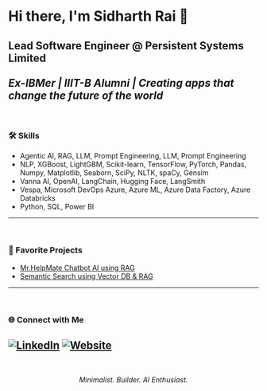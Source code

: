 # Hi there, I'm Sidharth Rai 👋

**Lead Software Engineer @ Persistent Systems Limited**  </br></br>
_Ex-IBMer | IIIT-B Alumni | Creating apps that change the future of the world_
 
---
 
### 🛠️ Skills
- Agentic AI, RAG, LLM, Prompt Engineering, LLM, Prompt Engineering
- NLP, XGBoost, LightGBM, Scikit-learn, TensorFlow, PyTorch, Pandas, Numpy, Matplotlib, Seaborn, SciPy, NLTK, spaCy, Gensim
- Vanna AI, OpenAI, LangChain, Hugging Face, LangSmith
- Vespa, Microsoft DevOps Azure, Azure ML, Azure Data Factory, Azure Databricks
- Python, SQL, Power BI
 
---
 
### 🚀 Favorite Projects
- [Mr.HelpMate Chatbot AI using RAG](https://github.com/isidharthrai/Mr.HelpMate-AI-using-retrieval-augmented-generation-RAG-)
- [Semantic Search using Vector DB & RAG](https://github.com/isidharthrai/Semantic-Spotter-Project)
 
---
 
### 🌐 Connect with Me
[![LinkedIn](https://img.shields.io/badge/-LinkedIn-blue?logo=linkedin&style=flat-square)](https://www.linkedin.com/in/isidharthrai/)
[![Website](https://img.shields.io/badge/-Portfolio-222?logo=google-chrome&style=flat-square)](https://www.sidharthrai.com/)
 
---
 
<p align="center"><em>Minimalist. Builder. AI Enthusiast.</em></p>

